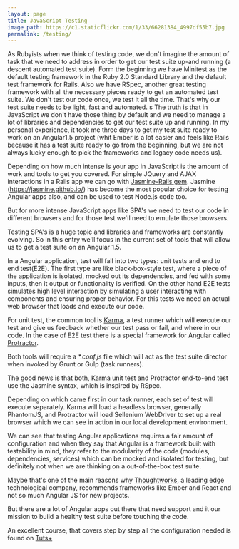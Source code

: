 ```yaml
---
layout: page
title: JavaScript Testing
image_path: https://c1.staticflickr.com/1/33/66281384_4997df55b7.jpg
permalink: /testing/
---
```


As Rubyists when we think of testing code, we don't imagine the amount of task that we need to address in order to get our test suite up-and running (a descent automated test suite). Form the beginning we have Minitest as the default testing framework in the Ruby 2.0 Standard Library and the default test framework for Rails. Also we have RSpec, another great testing framework with all the necessary pieces ready to get an automated test suite. We don't test our code once, we test it all the time. That's why our test suite needs to be light, fast and automated.
s
The truth is that in JavaScript we don't have those thing by default and we need to manage a lot of libraries and dependencies to get our test suite up and running. In my personal experience, it took me three days to get my test suite ready to work on an Angular1.5 project (whit Ember is a lot easier and feels like Rails because it has a test suite ready to go from the beginning, but we are not always lucky enough to pick the frameworks and legacy code needs us).

Depending on how much intense is your app in JavaScript is the amount of work and tools to get you covered. For simple JQuery and AJAX interactions in a Rails app we can go with [Jasmine-Rails gem](https://github.com/searls/jasmine-rails). Jasmine (https://jasmine.github.io/) has become the most popular choice for testing Angular apps also, and can be used to test Node.js code too.

But for more intense JavaScript apps like SPA's we need to test our code in different browsers and for those test we'll need to emulate those browsers.

Testing SPA's is a huge topic and libraries and frameworks are constantly evolving. So in this entry we'll focus in the current set of tools that will allow us to get a test suite on an Angular 1.5.

In a Angular application, test will fall into two types: unit tests and end to end test(E2E). The first type are like black-box-style test, where a piece of the application is isolated, mocked out its dependencies, and fed with some inputs, then it output or functionality is verified. On the other hand E2E tests simulates high level interaction by simulating a user interacting with components and ensuring proper behavior. For this tests we need an actual web browser that loads and execute our code.

For unit test, the common tool is [Karma](https://karma-runner.github.io/1.0/index.html), a test runner which will execute our test and give us feedback whether our test pass or fail, and where in our code. In the case of E2E test there is a special framework for Angular called [Protractor](http://www.protractortest.org/#/).

Both tools will require a *\*.conf.js* file which will act as the test suite director when invoked by Grunt or Gulp (task runners).

The good news is that both, Karma unit test and Protractor end-to-end test use the Jasmine syntax, which is inspired by RSpec.

Depending on which came first in our task runner, each set of test will execute separately. Karma will load a headless browser, generally PhantomJS, and Protractor will load Sellenium WebDriver to set up a real browser which we can see in action in our local development environment.

We can see that testing Angular applications requires a fair amount of configuration and when they say that Angular is a framework built with testability in mind, they refer to the modularity of the code (modules, dependencies, services) which can be mocked and isolated for testing, but definitely not when we are thinking on a out-of-the-box test suite.

Maybe that's one of the main reasons why [Thoughtworks](https://www.thoughtworks.com/radar/languages-and-frameworks), a leading edge technological company, recommends frameworks like Ember and React and not so much Angular JS for new projects.

But there are a lot of Angular apps out there that need support and it our mission to build a healthy test suite before touching the code.

An excellent course, that covers step by step all the configuration needed is found on [Tuts+](https://code.tutsplus.com/courses/angularjs-for-test-driven-development)
